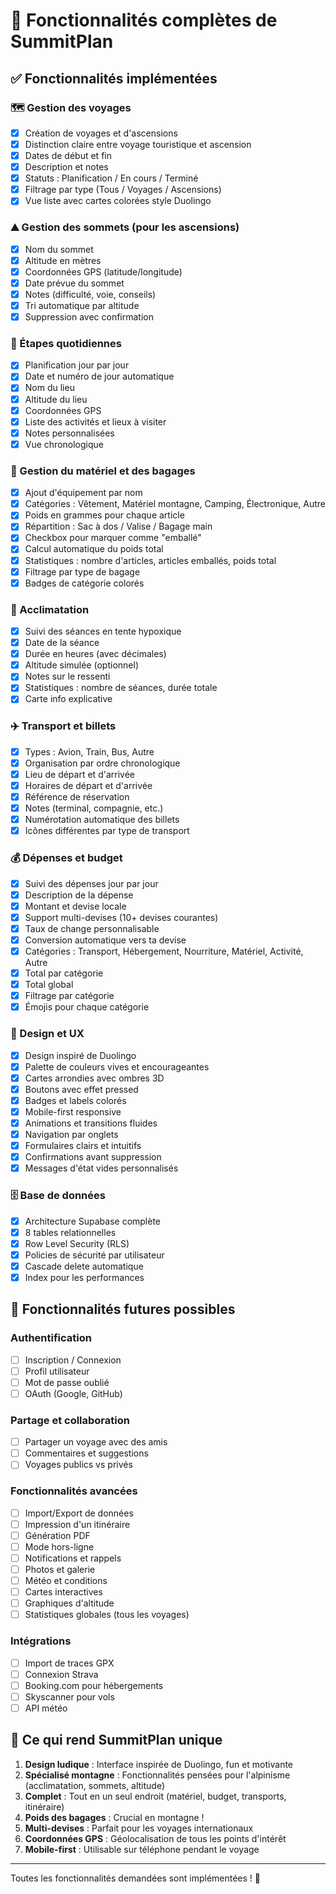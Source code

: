 # 🎯 Fonctionnalités complètes de SummitPlan

## ✅ Fonctionnalités implémentées

### 🗺️ Gestion des voyages
- [x] Création de voyages et d'ascensions
- [x] Distinction claire entre voyage touristique et ascension
- [x] Dates de début et fin
- [x] Description et notes
- [x] Statuts : Planification / En cours / Terminé
- [x] Filtrage par type (Tous / Voyages / Ascensions)
- [x] Vue liste avec cartes colorées style Duolingo

### ⛰️ Gestion des sommets (pour les ascensions)
- [x] Nom du sommet
- [x] Altitude en mètres
- [x] Coordonnées GPS (latitude/longitude)
- [x] Date prévue du sommet
- [x] Notes (difficulté, voie, conseils)
- [x] Tri automatique par altitude
- [x] Suppression avec confirmation

### 📍 Étapes quotidiennes
- [x] Planification jour par jour
- [x] Date et numéro de jour automatique
- [x] Nom du lieu
- [x] Altitude du lieu
- [x] Coordonnées GPS
- [x] Liste des activités et lieux à visiter
- [x] Notes personnalisées
- [x] Vue chronologique

### 🎒 Gestion du matériel et des bagages
- [x] Ajout d'équipement par nom
- [x] Catégories : Vêtement, Matériel montagne, Camping, Électronique, Autre
- [x] Poids en grammes pour chaque article
- [x] Répartition : Sac à dos / Valise / Bagage main
- [x] Checkbox pour marquer comme "emballé"
- [x] Calcul automatique du poids total
- [x] Statistiques : nombre d'articles, articles emballés, poids total
- [x] Filtrage par type de bagage
- [x] Badges de catégorie colorés

### 💪 Acclimatation
- [x] Suivi des séances en tente hypoxique
- [x] Date de la séance
- [x] Durée en heures (avec décimales)
- [x] Altitude simulée (optionnel)
- [x] Notes sur le ressenti
- [x] Statistiques : nombre de séances, durée totale
- [x] Carte info explicative

### ✈️ Transport et billets
- [x] Types : Avion, Train, Bus, Autre
- [x] Organisation par ordre chronologique
- [x] Lieu de départ et d'arrivée
- [x] Horaires de départ et d'arrivée
- [x] Référence de réservation
- [x] Notes (terminal, compagnie, etc.)
- [x] Numérotation automatique des billets
- [x] Icônes différentes par type de transport

### 💰 Dépenses et budget
- [x] Suivi des dépenses jour par jour
- [x] Description de la dépense
- [x] Montant et devise locale
- [x] Support multi-devises (10+ devises courantes)
- [x] Taux de change personnalisable
- [x] Conversion automatique vers ta devise
- [x] Catégories : Transport, Hébergement, Nourriture, Matériel, Activité, Autre
- [x] Total par catégorie
- [x] Total global
- [x] Filtrage par catégorie
- [x] Émojis pour chaque catégorie

### 🎨 Design et UX
- [x] Design inspiré de Duolingo
- [x] Palette de couleurs vives et encourageantes
- [x] Cartes arrondies avec ombres 3D
- [x] Boutons avec effet pressed
- [x] Badges et labels colorés
- [x] Mobile-first responsive
- [x] Animations et transitions fluides
- [x] Navigation par onglets
- [x] Formulaires clairs et intuitifs
- [x] Confirmations avant suppression
- [x] Messages d'état vides personnalisés

### 🗄️ Base de données
- [x] Architecture Supabase complète
- [x] 8 tables relationnelles
- [x] Row Level Security (RLS)
- [x] Policies de sécurité par utilisateur
- [x] Cascade delete automatique
- [x] Index pour les performances

## 🔮 Fonctionnalités futures possibles

### Authentification
- [ ] Inscription / Connexion
- [ ] Profil utilisateur
- [ ] Mot de passe oublié
- [ ] OAuth (Google, GitHub)

### Partage et collaboration
- [ ] Partager un voyage avec des amis
- [ ] Commentaires et suggestions
- [ ] Voyages publics vs privés

### Fonctionnalités avancées
- [ ] Import/Export de données
- [ ] Impression d'un itinéraire
- [ ] Génération PDF
- [ ] Mode hors-ligne
- [ ] Notifications et rappels
- [ ] Photos et galerie
- [ ] Météo et conditions
- [ ] Cartes interactives
- [ ] Graphiques d'altitude
- [ ] Statistiques globales (tous les voyages)

### Intégrations
- [ ] Import de traces GPX
- [ ] Connexion Strava
- [ ] Booking.com pour hébergements
- [ ] Skyscanner pour vols
- [ ] API météo

## 🎯 Ce qui rend SummitPlan unique

1. **Design ludique** : Interface inspirée de Duolingo, fun et motivante
2. **Spécialisé montagne** : Fonctionnalités pensées pour l'alpinisme (acclimatation, sommets, altitude)
3. **Complet** : Tout en un seul endroit (matériel, budget, transports, itinéraire)
4. **Poids des bagages** : Crucial en montagne !
5. **Multi-devises** : Parfait pour les voyages internationaux
6. **Coordonnées GPS** : Géolocalisation de tous les points d'intérêt
7. **Mobile-first** : Utilisable sur téléphone pendant le voyage

---

Toutes les fonctionnalités demandées sont implémentées ! 🎉
